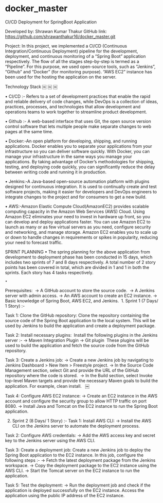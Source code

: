 # docker_master

CI/CD Deployment for SpringBoot Application

Developed by: Shrawan Kumar Thakur
GitHub link: https://github.com/shrawanthakur16/docker_master.git

Project:
In this project, we implemented a CI/CD (Continuous Integration/Continuous Deployment) pipeline for the development, deployment, and continuous monitoring of a “Spring Boot” application respectively. The flow of all the stages step-by-step is termed as a “Pipeline”. For this purpose, we used open-source tools, such as “Jenkins”, “Github” and “Docker” (for monitoring purpose). 
“AWS EC2” instance has been used for the hosting the application on the server. 


Technology Stack 
￼ ￼ ￼

• CI/CD :- Refers to a set of development practices that enable the rapid and reliable delivery of code changes, while DevOps is a collection of ideas, practices, processes, and technologies that allow development and operations 
teams to work together to streamline product development. 

• Github :- A web-based interface that uses Git, the open source version control software that lets multiple people make separate changes to web pages at the same time. 

• Docker:-An open platform for developing, shipping, and running applications. Docker enables you to separate your applications from your infrastructure so you can deliver software quickly. With Docker, you can manage your infrastructure in the same ways you manage your applications. 
By taking advantage of Docker’s methodologies for shipping, testing, and deploying code quickly, you can significantly reduce the delay between writing code and running it in production. 

• Jenkins:-A Java-based open-source automation platform with plugins designed for continuous integration. It is used to continually create and test 
software projects, making it easier for developers and DevOps engineers to integrate changes to the project and for consumers to get a new build. 

• AWS:-Amazon Elastic Compute Cloud(AmazonEC2) provides scalable computing capacity in the Amazon Web Services (AWS) Cloud. Using Amazon EC2 eliminates your need to invest in hardware up front, so you can develop and deploy applications faster. You can use Amazon EC2 to launch as many or as few virtual servers as you need, configure security and networking, and manage storage. Amazon EC2 enables you to scale up or down to handle changes in requirements or spikes in popularity, reducing your need to forecast traffic. 



SPRINT PLANNING 
	•	The spring planning for the above application from development to deployment phase has been conducted in 15 days, which includes two sprints of 7 and 8 days respectively. A total number of 2 story points has been covered in total, which are divided in 1 and 1 in both the sprints. Each story has 4 tasks respectively.  
	
	•	
Prerequisites:  -> A GitHub account to store the source code. 
-> A Jenkins server with admin access. -> An AWS account to create an EC2 instance.
-> Basic knowledge of Spring Boot, AWS EC2, and Jenkins.  1. Sprint 1 (7 Days/ 1 Story) :-

Task 1: Clone the GitHub repository: Clone the repository containing the source code of the Spring Boot application to the local system. This will be used by Jenkins to build the application and create a deployment package. 

Task 2: Install necessary plugins:  Install the following plugins in the Jenkins server :- 
-> Maven Integration Plugin 
-> Git plugin  These plugins will be used to build the application and fetch the source code from the GitHub repository.

Task 3: Create a Jenkins job:
-> Create a new Jenkins job by navigating to Jenkins Dashboard > New Item > Freestyle project.
-> In the Source Code Management section, select Git and provide the URL of the GitHub repository where the code is stored.  -> In the Build section, select Invoke top-level Maven targets and provide the necessary Maven goals to build the application. For example, clean install.  
￼ 

Task 4: Configure AWS EC2 instance: 
-> Create an EC2 instance in the AWS account and configure the security group to allow HTTP traffic on port 8080. 
-> Install Java and Tomcat on the EC2 instance to run the Spring Boot application. 

2. Sprint 2 (8 Days/ 1 Story) :- 
Task 1: Install AWS CLI: 
-> Install the AWS CLI on the Jenkins server to automate the deployment process. 

Task 2: Configure AWS credentials: 
-> Add the AWS access key and secret key to the Jenkins server using the AWS CLI. 

Task 3: Create a deployment job: 
Create a new Jenkins job to deploy the Spring Boot application to the EC2 instance. In this job, configure the following steps :- 
-> Fetch the latest deployment package from the Jenkins workspace.
-> Copy the deployment package to the EC2 instance using the AWS CLI. -> Start the Tomcat server on the EC2 instance to run the application. 

Task 5: Test the deployment: 
-> Run the deployment job and check if the application is deployed successfully on the EC2 instance. Access the application using the public IP address of the EC2 instance. 
